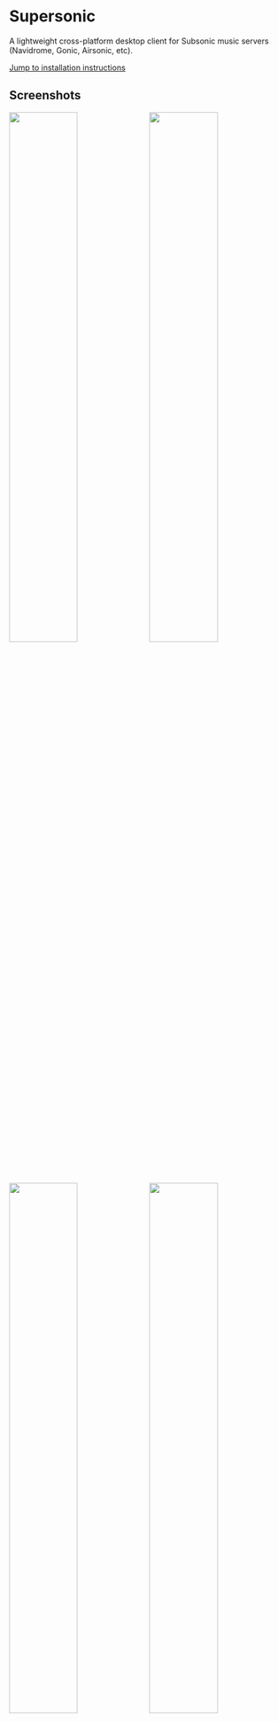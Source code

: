 # Supersonic
A lightweight cross-platform desktop client for Subsonic music servers (Navidrome, Gonic, Airsonic, etc).

[Jump to installation instructions](https://github.com/dweymouth/supersonic#installation)

## Screenshots

<a href="https://raw.githubusercontent.com/dweymouth/supersonic/main/res/screenshots/AlbumsView.png"><img src="https://raw.github.com/dweymouth/supersonic/main/res/screenshots/AlbumsView.png" width="49.5%"/></a>
<a href="https://raw.githubusercontent.com/dweymouth/supersonic/main/res/screenshots/AlbumView.png"><img src="https://raw.github.com/dweymouth/supersonic/main/res/screenshots/AlbumView.png" width="49.5%"/></a>
<a href="https://raw.githubusercontent.com/dweymouth/supersonic/main/res/screenshots/ArtistView.png"><img src="https://raw.github.com/dweymouth/supersonic/main/res/screenshots/ArtistView.png" width="49.5%"/></a>
<a href="https://raw.githubusercontent.com/dweymouth/supersonic/main/res/screenshots/FavoriteSongsView.png"><img src="https://raw.github.com/dweymouth/supersonic/main/res/screenshots/FavoriteSongsView.png" width="49.5%"/></a>

## Features
* [x] Fast, lightweight, native UI
* [x] High-quality gapless audio playback powered by MPV
* [x] Infinite scrolling
* [x] Scrobble plays to server
* [x] Browse by albums, artists, genres, playlists
* [x] Album and playlist views with tracklist and cover image
* [x] Artist view with biography, image, similar artists, and discography
* [x] Create, play, and update playlists
* [x] Configure visible tracklist columns
* [x] Set/unset favorite and browse by favorite albums, artists, and songs
* [x] View and edit play queue (add and remove tracks; reorder support coming soon)
* [x] Shuffle and repeat playback modes (partial; shuffle album, playlist, artist radio, random songs)
* [ ] Set filters in albums browsing view (planned)
* [ ] Browse by folders (planned)
* [ ] Multi-server support (planned)
* [ ] Download songs, albums or playlists (planned)
* [ ] ReplayGain audio normalization support (planned, depending on files being ReplayGain tagged on server)
* [ ] Cast to uPnP/DLNA devices (likely planned)
* [ ] Built-in multi-band equalizer (eventully planned)
* [ ] Offline mode (eventually planned)
* [ ] iOS/Android support (eventually planned)
* [ ] Lyrics support (eventually planned)

## Installation

Download the latest [release](https://github.com/dweymouth/supersonic/releases) for your operating system. If you prefer to build from source, **or there is no release build currently offered for your OS/architecture (Apple silicon Macs)**, then see the build instructions for your platform below.

**If you are on Linux** you must have libmpv installed on your system. On apt-based systems, run `sudo apt install libmpv-dev` if it is not already installed. The Windows and Mac release builds bundle the mpv dependencies.

## Build instructions (Ubuntu)

### Install dependencies
* ``sudo snap install --classic go``, and make sure the Go bin directory is in your `$PATH`
* install the ``fyne`` packaging tool ``go install fyne.io/fyne/v2/cmd/fyne@latest``
* ``sudo apt install libmpv-dev``
* ``sudo apt install gcc libegl1-mesa-dev xorg-dev``

### Build
* clone the repo, CD into the repo root, and run ``go build .``
* (note that the first build will take some time as it will download and build the UI library)
* run ``make package_linux`` to generate an installable .tar.xz bundle

## Build instructions (Mac OS)

### Install dependencies
* install go, and make sure the Go bin directory is in your `$PATH`
* install the ``fyne`` packaging tool ``go install fyne.io/fyne/v2/cmd/fyne@latest``
* install Xcode command-line tools (``xcode-select --install``)
* install libmpv (``brew install mpv``)
* install dylibbundler (``brew install dylibbundler``) - needed only for building the .app bundle

### Build
* Make sure header and library include paths include the dir in which homebrew installs headers/dylibs (may differ dep. on OS/Homebrew version)
  - ``export C_INCLUDE_PATH=/opt/homebrew/include:$C_INCLUDE_PATH``
  - ``export LIBRARY_PATH=/opt/homebrew/lib:$LIBRARY_PATH``

* clone the repo, CD into the repo root, and run ``go build .``
* (note that the first build will take some time as it will download and build the UI library)
* run ``make package_macos`` to generate the .app bundle

## Build instructions (Windows)

### Install dependencies
* install go (https://go.dev/doc/install)
* install MSYS2 and the required packages for the Fyne toolkit (follow instructions for Windows at https://developer.fyne.io/started/)
* install libmpv (in the MSYS2 terminal, ``pacman -S mingw-w64-x86_64-mpv``)

### Build
* in the MSYS2 terminal: clone the repo, CD into the repo root, and run ``go build .``
* (note that the first build will take some time as it will download and build the UI library)
* **Note**: The .exe dynamically links to MSYS2 libmpv dependency dlls and must be started from the MSYS2 terminal, or all dependency DLLS must be copied to the same folder as the .exe
* -> If you obtain a statically built mpv-2.dll (containing all its dependencies), and rename it to libmpv-2.dll, you can place just that DLL in the same directory as the EXE, and it should run
* Improvements to Windows build process will be forthcoming
